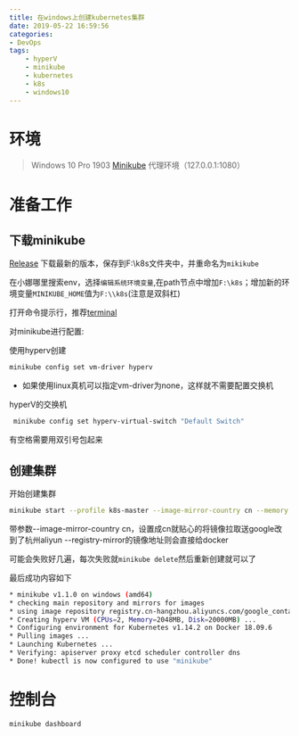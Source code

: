 ```yaml
---
title: 在windows上创建kubernetes集群
date: 2019-05-22 16:59:56
categories:
- DevOps
tags: 
    - hyperV
    - minikube
    - kubernetes
    - k8s
    - windows10
---
```

# 环境
> Windows 10 Pro 1903
> [Minikube](https://github.com/kubernetes/minikube)
> 代理环境（127.0.0.1:1080）
# 准备工作

## 下载minikube
[Release](https://github.com/kubernetes/minikube/releases/tag/v1.1.0)
下载最新的版本，保存到F:\k8s文件夹中，并重命名为`mikikube`

在小娜哪里搜索env，选择`编辑系统环境变量`,在path节点中增加`F:\k8s`；增加新的环境变量`MINIKUBE_HOME`值为`F:\\k8s`(注意是双斜杠)

打开命令提示行，推荐[terminal](https://github.com/microsoft/terminal)

对minikube进行配置:

使用hyperv创建
```bash
minikube config set vm-driver hyperv
```
* 如果使用linux真机可以指定vm-driver为none，这样就不需要配置交换机

hyperV的交换机
```bash
 minikube config set hyperv-virtual-switch "Default Switch"
 ```
 有空格需要用双引号包起来

 ## 创建集群

开始创建集群

 ```bash
 minikube start --profile k8s-master --image-mirror-country cn --memory 1024 --cpus 2 --registry-mirror https://*******.mirror.aliyuncs.com
 ```

 带参数--image-mirror-country cn，设置成cn就贴心的将镜像拉取送google改到了杭州aliyun
 --registry-mirror的镜像地址则会直接给docker

 可能会失败好几遍，每次失败就```minikube delete```然后重新创建就可以了
 
 最后成功内容如下
 
 ```bash
 * minikube v1.1.0 on windows (amd64)
* checking main repository and mirrors for images
* using image repository registry.cn-hangzhou.aliyuncs.com/google_containers
* Creating hyperv VM (CPUs=2, Memory=2048MB, Disk=20000MB) ...
* Configuring environment for Kubernetes v1.14.2 on Docker 18.09.6
* Pulling images ...
* Launching Kubernetes ...
* Verifying: apiserver proxy etcd scheduler controller dns
* Done! kubectl is now configured to use "minikube"
 ```

 # 控制台

 ```bash
 minikube dashboard
 ```
